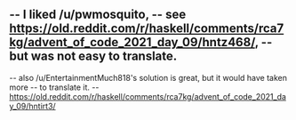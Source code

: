 

-- I liked /u/pwmosquito,
-- see <https://old.reddit.com/r/haskell/comments/rca7kg/advent_of_code_2021_day_09/hntz468/>,
-- but was not easy to translate.
--
-- also /u/EntertainmentMuch818's solution is great, but it would have taken more
-- to translate it.
-- <https://old.reddit.com/r/haskell/comments/rca7kg/advent_of_code_2021_day_09/hntirt3/>

